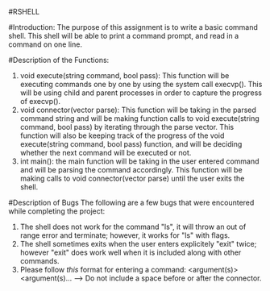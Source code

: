 #RSHELL

#Introduction:
The purpose of this assignment is to write a basic command shell. This shell will be able to print a command prompt, and read in a command on one line.

#Description of the Functions:
1. void execute(string command, bool pass): This function will be executing commands one by one by using the system call execvp(). This will be using child and parent processes in order to capture the progress of execvp().
2. void connector(vector<string> parse): This function will be taking in the parsed command string and will be making function calls to void execute(string command, bool pass) by iterating through the parse vector. This function will also be keeping track of the progress of the void execute(string command, bool pass) function, and will be deciding whether the next command will be executed or not.
3. int main(): the main function will be taking in the user entered command and will be parsing the command accordingly. This function will be making calls to void connector(vector<string> parse) until the user exits the shell.

#Description of Bugs
The following are a few bugs that were encountered while completing the project:
1. The shell does not work for the command "ls", it will throw an out of range error and terminate; however, it works for "ls" with flags.
2. The shell sometimes exits when the user enters explicitely "exit" twice; however "exit" does work well when it is included along with other commands.
3. Please follow *this* format for entering a command:
	<command><space><argument(s)><connector><command><space><argument(s)<connector>...
	--> Do not include a space before or after the connector.

